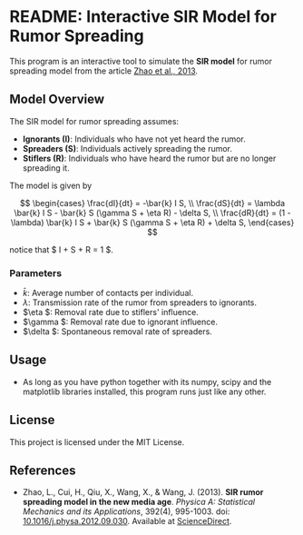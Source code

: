 # README: Interactive SIR Model for Rumor Spreading

This program is an interactive tool to simulate the **SIR model** for rumor spreading model from the article [Zhao et al., 2013](https://www.sciencedirect.com/science/article/pii/S037843711200934X).

## Model Overview

The SIR model for rumor spreading assumes:
- **Ignorants (I)**: Individuals who have not yet heard the rumor.
- **Spreaders (S)**: Individuals actively spreading the rumor.
- **Stiflers (R)**: Individuals who have heard the rumor but are no longer spreading it.

The model is given by

$$
\begin{cases}
    \frac{dI}{dt} = -\bar{k} I S, \\
    \frac{dS}{dt} = \lambda \bar{k} I S - \bar{k} S (\gamma S + \eta R) - \delta S, \\ 
    \frac{dR}{dt} = (1 - \lambda) \bar{k} I S + \bar{k} S (\gamma S + \eta R) + \delta S,
\end{cases}
$$

notice that $ I + S + R = 1 $.

### Parameters

- $\bar{k}$: Average number of contacts per individual.
- $\lambda$: Transmission rate of the rumor from spreaders to ignorants.
- $\eta $: Removal rate due to stiflers' influence.
- $\gamma $: Removal rate due to ignorant influence.
- $\delta $: Spontaneous removal rate of spreaders.


## Usage

- As long as you have python together with its numpy, scipy and the matplotlib libraries installed, this program runs just like any other.


## License

This project is licensed under the MIT License.


## References

- Zhao, L., Cui, H., Qiu, X., Wang, X., & Wang, J. (2013). **SIR rumor spreading model in the new media age**. *Physica A: Statistical Mechanics and its Applications*, 392(4), 995-1003. doi: [10.1016/j.physa.2012.09.030](https://doi.org/10.1016/j.physa.2012.09.030). Available at [ScienceDirect](https://www.sciencedirect.com/science/article/pii/S037843711200934X).

